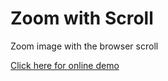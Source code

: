 # Zoom with Scroll

Zoom image with the browser scroll

[Click here for online demo](https://zoom-with-scroll.vercel.app/)
